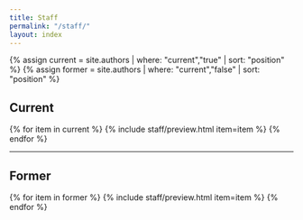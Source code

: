 ```yaml
---
title: Staff
permalink: "/staff/"
layout: index
---
```


{% assign current = site.authors | where: "current","true" | sort: "position" %}
{% assign former = site.authors | where: "current","false" | sort: "position" %}

<article id="current">
<h2>Current</h2>
  {% for item in current %}
    {% include staff/preview.html item=item %}
  {% endfor %}
</article>

<hr>

<article id="former">
<h2>Former</h2>
  {% for item in former %}
    {% include staff/preview.html item=item %}
  {% endfor %}
</article>

